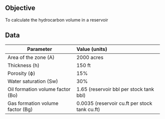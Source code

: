## Objective
To calculate the hydrocarbon volume in a reservoir

## Data

|Parameter                        | Value (units)                                 |
|---------------------------------|:----------------------------------------------|
|Area of the zone (A)             | 2000 acres                                    |
|Thickness (h)                    | 150 ft                                        |
|Porosity (ϕ)                     | 15%                                           |
|Water saturation (Sw)            | 30%                                           |
|Oil formation volume factor (Bo) | 1.65 (reservoir bbl per stock tank bbl)       |
|Gas formation volume factor (Bg) | 0.0035 (reservoir cu.ft per stock tank cu.ft) |

